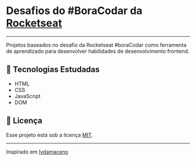 # Desafios do #BoraCodar da [Rocketseat](https://www.rocketseat.com.br/boracodar)
---
Projetos baseados no desafio da Rocketseat #boraCodar como ferramenta de aprendizado para desenvolver habilidades de desenvolvimento frontend.

## :rocket: Tecnologias Estudadas

* HTML
* CSS
* JavaScript
* DOM

## :memo: Licença

Esse projeto está sob a licença [MIT](./LICENSE.md).

---
Inspirado em [lvdamaceno](https://github.com/lvdamaceno/boracodar/tree/main)